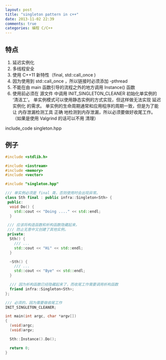 ```yaml
---
layout: post
title: "singleton pattern in c++"
date: 2013-11-02 22:39
comments: true
categories: 编程 C/C++
---
```


## 特点 ##

1. 延迟实例化
1. 多线程安全
2. 使用 C++11 新特性（final, std::call_once )
3. 因为使用到 std::call_once ，所以链接时必须添加 -pthread
4. 不能在由 main 函数引导的流程之外的地方调用 Instance() 函数
5. 使用前必须在 源文件 中调用 INIT_SINGLETON_CLEANER 初始化单实例的 ‘清洁工’。
    单实例模式可以使用静态实例的方式实现，但这样做无法实现 延迟实例化 的需求。
    单实例的生命周期通常和应用程序的周期一致，但是为了能让 内存泄漏检测工具 正确
    地检测到内存泄漏，所以必须要做好收尾工作。（如果是使用 Valgrind 的话可以不用
    清理）

<!-- more -->

include_code singleton.hpp

## 例子 ##

```c++
#include <stdlib.h>

#include <iostream>
#include <memory>
#include <vector>

#include "singleton.hpp"

/// 单实例必须是 final 类，否则使用时会出现异常。
class Sth final : public infra::Singleton<Sth> {
 public:
  void Do() {
    std::cout << "Doing ...." << std::endl;
  }

 /// 应该将构造函数和析构函数隐藏起来，
 /// 防止无意中又创建了其他实例。
 private:
  Sth() {
    /// ...
    std::cout << "Hi" << std::endl;
  }

  ~Sth() {
    /// ...
    std::cout << "Bye" << std::endl;
  }

  /// 因为析构函数已经隐藏起来了，而收尾工作需要调用析构函数
  friend infra::Singleton<Sth>;
};

/// 必须的，因为需要做收尾工作
INIT_SINGLETON_CLEANER;

int main(int argc, char *argv[])
{
  (void)argc;
  (void)argv;

  Sth::Instance().Do();

  return 0;
}
```
